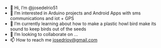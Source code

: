 - 👋 Hi, I’m @josedelrio51
- 👀 I’m interested in Arduino projects and Android Apps with sms communications and iot + GPS
- 🌱 I’m currently learning about how to make a plastic howl bird make its sound to keep birds out of the seeds
- 💞️ I’m looking to collaborate on ...
- 📫 How to reach me josedriov@gmail.com

<!---
josedelrio51/josedelrio51 is a ✨ special ✨ repository because its `README.md` (this file) appears on your GitHub profile.
You can click the Preview link to take a look at your changes.
--->
